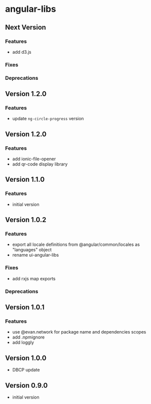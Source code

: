 # angular-libs

## Next Version
### Features
- add d3.js

### Fixes
### Deprecations

## Version 1.2.0
### Features
- update `ng-circle-progress` version

## Version 1.2.0
### Features
- add ionic-file-opener
- add qr-code display library

## Version 1.1.0
### Features
- initial version

## Version 1.0.2
### Features
- export all locale definitions from @angular/common/locales as "languages" object
- rename ui-angular-libs

### Fixes
- add rxjs map exports

### Deprecations

## Version 1.0.1
### Features
- use @evan.network for package name and dependencies scopes
- add .npmignore
- add loggly

## Version 1.0.0
- DBCP update

## Version 0.9.0
- initial version